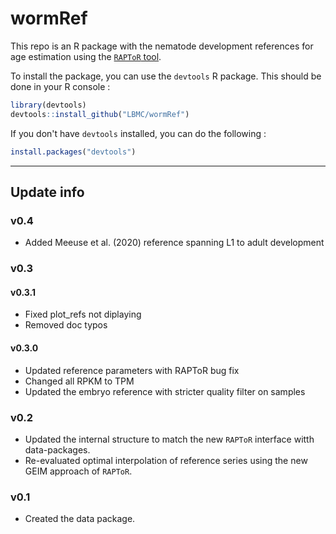 # wormRef

This repo is an R package with the nematode development references for age estimation using the [`RAPToR` tool](https://github.com/LBMC/RAPToR).

To install the package, you can use the `devtools` R package. This should be done in your R console :

```r
library(devtools)
devtools::install_github("LBMC/wormRef")
```

If you don't have `devtools` installed, you can do the following :
```r
install.packages("devtools")
```

<hr>

## Update info
### v0.4
 - Added Meeuse et al. (2020) reference spanning L1 to adult development

### v0.3
#### v0.3.1
 - Fixed plot_refs not diplaying
 - Removed doc typos
#### v0.3.0
 - Updated reference parameters with RAPToR bug fix
 - Changed all RPKM to TPM
 - Updated the embryo reference with stricter quality filter on samples 
 
### v0.2
 - Updated the internal structure to match the new `RAPToR` interface witth data-packages.
 - Re-evaluated optimal interpolation of reference series using the new GEIM approach of `RAPToR`.
 
### v0.1
 - Created the data package. 

